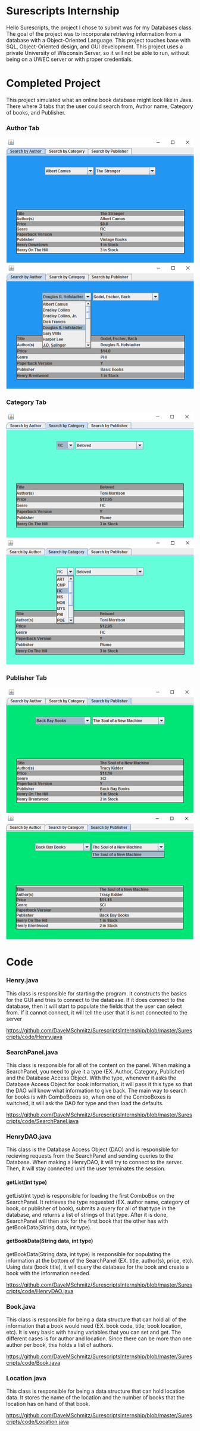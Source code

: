 # Surescripts Internship
Hello Surescripts, the project I chose to submit was for my Databases class.  The goal of the project was to incorporate retrieving information from a database with a Object-Oriented Language.  This project touches base with SQL, Object-Oriented design, and GUI development.  This project uses a private University of Wisconsin Server, so it will not be able to run, without being on a UWEC server or with proper credentials. 

# Completed Project
 This project simulated what an online book database might look like in Java.  There where 3 tabs that the user could search from, Author name, Category of books, and Publisher.
 
### Author Tab 
![alt tag](https://github.com/DaveMSchmitz/SurescriptsInternship/blob/master/Images/author1.png)
![alt tag](https://github.com/DaveMSchmitz/SurescriptsInternship/blob/master/Images/author2.png)
<br>  
### Category Tab 
![alt tag](https://github.com/DaveMSchmitz/SurescriptsInternship/blob/master/Images/cat1.png)
![alt tag](https://github.com/DaveMSchmitz/SurescriptsInternship/blob/master/Images/cat2.png)
<br>  
### Publisher Tab 
![alt tag](https://github.com/DaveMSchmitz/SurescriptsInternship/blob/master/Images/pub1.png)
![alt tag](https://github.com/DaveMSchmitz/SurescriptsInternship/blob/master/Images/pub2.png)
<br>

# Code

### Henry.java
This class is responsible for starting the program. It constructs the basics for the GUI and tries to connect to the database.  If it does connect to the database, then it will start to populate the fields that the user can select from. If it cannot connect, it will tell the user that it is not connected to the server

https://github.com/DaveMSchmitz/SurescriptsInternship/blob/master/Surescripts/code/Henry.java

### SearchPanel.java
This class is responsible for all of the content on the panel. When making a SearchPanel, you need to give it a type (EX. Author, Category, Publisher) and the Database Access Object. With the type, whenever it asks the Database Access Object for book information, it will pass it this type so that the DAO will know what information to give back. The main way to search for books is with ComboBoxes so, when one of the ComboBoxes is switched, it will ask the DAO for type and then load the defaults.

https://github.com/DaveMSchmitz/SurescriptsInternship/blob/master/Surescripts/code/SearchPanel.java

### HenryDAO.java
This class is the Database Access Object (DAO) and is responsible for recieving requests from the SearchPanel and sending queries to the Database. When making a HenryDAO, it will try to connect to the server.  Then, it will stay connected unitl the user terminates the session.
#### getList(int type)
getList(int type) is responsible for loading the first ComboBox on the SearchPanel.  It retrieves the type requested (EX. author name, category of book, or publisher of book), submits a query for all of that type in the database, and returns a list of strings of that type. After it is done, SearchPanel will then ask for the first book that the other has with getBookData(String data, int type).

#### getBookData(String data, int type)
getBookData(String data, int type) is responsible for populating the information at the bottom of the SearchPanel (EX. title, author(s), price, etc). Using data (book title), it will query the database for the book and create a book with the information needed.

https://github.com/DaveMSchmitz/SurescriptsInternship/blob/master/Surescripts/code/HenryDAO.java

### Book.java
This class is responsible for being a data structure that can hold all of the information that a book would need (EX. book code, title, book location, etc). It is very basic with having variables that you can set and get.  The different cases is for author and location.  Since there can be more than one author per book, this holds a list of authors.

https://github.com/DaveMSchmitz/SurescriptsInternship/blob/master/Surescripts/code/Book.java

### Location.java
This class is responsible for being a data structure that can hold location data. It stores the name of the location and the number of books that the location has on hand of that book.

https://github.com/DaveMSchmitz/SurescriptsInternship/blob/master/Surescripts/code/Location.java
